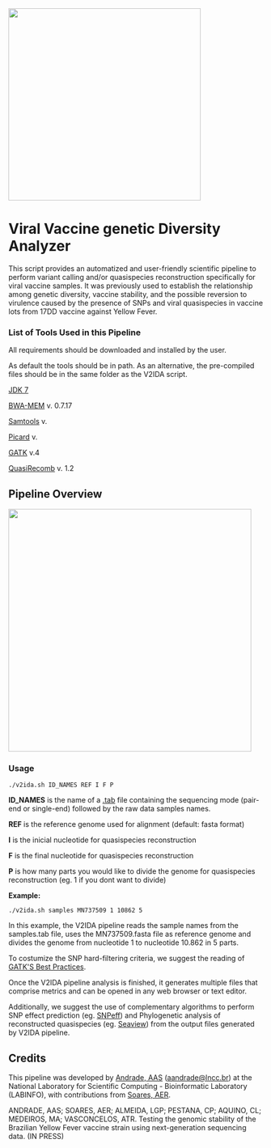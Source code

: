 <img src="https://user-images.githubusercontent.com/57667417/84274517-599f7f80-ab06-11ea-9ee3-b82e6aa88d75.jpg" width="380">

# Viral Vaccine genetic Diversity Analyzer 

This script provides an automatized and user-friendly scientific pipeline to perform variant calling and/or quasispecies reconstruction specifically for viral vaccine samples. It was previously used to establish the relationship among genetic diversity, vaccine stability, and the possible reversion to virulence caused by the presence of SNPs and viral quasispecies in vaccine lots from 17DD vaccine against Yellow Fever.

### List of Tools Used in this Pipeline

All requirements should be downloaded and installed by the user. 

As default the tools should be in path. As an alternative, the pre-compiled files should be in the same folder as the V2IDA script.

[JDK 7](http://jdk7.java.net/)

[BWA-MEM](https://github.com/lh3/bwa) v. 0.7.17

[Samtools](https://github.com/samtools/samtools) v. 

[Picard](https://github.com/broadinstitute/picard) v. 

[GATK](https://github.com/broadinstitute/gatk) v.4

[QuasiRecomb](https://github.com/cbg-ethz/QuasiRecomb) v. 1.2

## Pipeline Overview

<img src="https://user-images.githubusercontent.com/57667417/84274511-573d2580-ab06-11ea-9959-ed25f8a5fea2.jpg" width="480">

### Usage
```
./v2ida.sh ID_NAMES REF I F P
```
**ID_NAMES** is the name of a [.tab](https://github.com/aandradebio/V2IDA/blob/master/samples.tab) file containing the sequencing mode (pair-end or single-end) followed by the raw data samples names. 

**REF** is the reference genome used for alignment (default: fasta format)

**I** is the inicial nucleotide for quasispecies reconstruction

**F** is the final nucleotide for quasispecies reconstruction

**P** is how many parts you would like to divide the genome for quasispecies reconstruction (eg. 1 if you dont want to divide)

**Example:** 
```
./v2ida.sh samples MN737509 1 10862 5
```
In this example, the V2IDA pipeline reads the sample names from the samples.tab file, uses the MN737509.fasta file as reference genome and divides the genome from nucleotide 1 to nucleotide 10.862 in 5 parts. 

To costumize the SNP hard-filtering criteria, we suggest the reading of [GATK'S Best Practices](https://gatk.broadinstitute.org/hc/en-us/sections/360007226651-Best-Practices-Workflows). 

Once the V2IDA pipeline analysis is finished, it generates multiple files that comprise metrics and can be opened in any web browser or text editor.

Additionally, we suggest the use of complementary algorithms to perform SNP effect prediction (eg. [SNPeff](https://github.com/pcingola/SnpEff)) and Phylogenetic analysis of reconstructed quasispecies (eg. [Seaview](http://doua.prabi.fr/software/seaview)) from the output files generated by V2IDA pipeline. 


## Credits

This pipeline was developed by [Andrade, AAS](https://github.com/aandradebio) (aandrade@lncc.br) at the National Laboratory for Scientific Computing - Bioinformatic Laboratory (LABINFO), with contributions from [Soares, AER](https://github.com/aersoares81).

ANDRADE, AAS; SOARES, AER; ALMEIDA, LGP; PESTANA, CP; AQUINO, CL; MEDEIROS, MA; VASCONCELOS, ATR. Testing the genomic stability of the Brazilian Yellow Fever vaccine strain using next-generation sequencing data. (IN PRESS)


 


